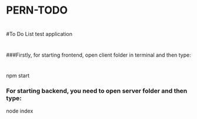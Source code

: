 # PERN-TODO
#
#To Do List test application
#
###Firstly, for starting frontend, open client folder in terminal and then type:
#
npm start

### For starting backend, you need to open server folder and then type:
node index
